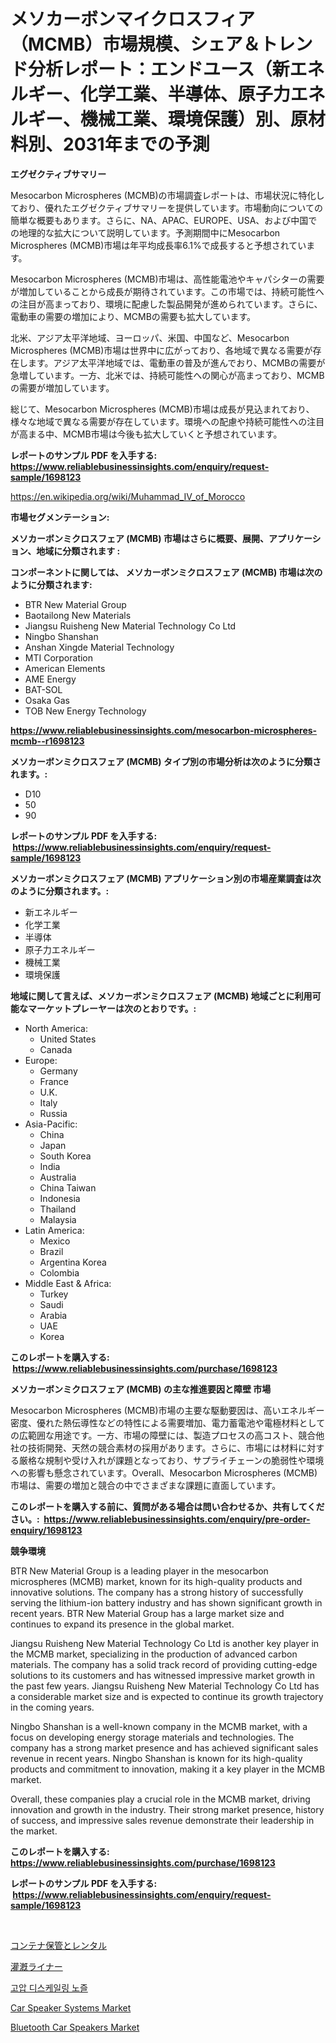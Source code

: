 <p><h1>メソカーボンマイクロスフィア（MCMB）市場規模、シェア＆トレンド分析レポート：エンドユース（新エネルギー、化学工業、半導体、原子力エネルギー、機械工業、環境保護）別、原材料別、2031年までの予測</h1></p><p><strong>エグゼクティブサマリー</strong></p>
<p><p>Mesocarbon Microspheres (MCMB)の市場調査レポートは、市場状況に特化しており、優れたエグゼクティブサマリーを提供しています。市場動向についての簡単な概要もあります。さらに、NA、APAC、EUROPE、USA、および中国での地理的な拡大について説明しています。予測期間中にMesocarbon Microspheres (MCMB)市場は年平均成長率6.1%で成長すると予想されています。</p><p>Mesocarbon Microspheres (MCMB)市場は、高性能電池やキャパシターの需要が増加していることから成長が期待されています。この市場では、持続可能性への注目が高まっており、環境に配慮した製品開発が進められています。さらに、電動車の需要の増加により、MCMBの需要も拡大しています。</p><p>北米、アジア太平洋地域、ヨーロッパ、米国、中国など、Mesocarbon Microspheres (MCMB)市場は世界中に広がっており、各地域で異なる需要が存在します。アジア太平洋地域では、電動車の普及が進んでおり、MCMBの需要が急増しています。一方、北米では、持続可能性への関心が高まっており、MCMBの需要が増加しています。</p><p>総じて、Mesocarbon Microspheres (MCMB)市場は成長が見込まれており、様々な地域で異なる需要が存在しています。環境への配慮や持続可能性への注目が高まる中、MCMB市場は今後も拡大していくと予想されています。</p></p>
<p><strong>レポートのサンプル PDF を入手する: <a href="https://www.reliablebusinessinsights.com/enquiry/request-sample/1698123">https://www.reliablebusinessinsights.com/enquiry/request-sample/1698123</a></strong></p>
<p><a href="https://en.wikipedia.org/wiki/Muhammad_IV_of_Morocco">https://en.wikipedia.org/wiki/Muhammad_IV_of_Morocco</a></p>
<p><strong>市場セグメンテーション:</strong></p>
<p><strong> メソカーボンミクロスフェア (MCMB) 市場はさらに概要、展開、アプリケーション、地域に分類されます :</strong></p>
<p><strong>コンポーネントに関しては、 メソカーボンミクロスフェア (MCMB) 市場は次のように分類されます: &nbsp;</strong></p>
<p><ul><li>BTR New Material Group</li><li>Baotailong New Materials</li><li>Jiangsu Ruisheng New Material Technology Co Ltd</li><li>Ningbo Shanshan</li><li>Anshan Xingde Material Technology</li><li>MTI Corporation</li><li>American Elements</li><li>AME Energy</li><li>BAT-SOL</li><li>Osaka Gas</li><li>TOB New Energy Technology</li></ul></p>
<p><strong><a href="https://www.reliablebusinessinsights.com/mesocarbon-microspheres-mcmb--r1698123">https://www.reliablebusinessinsights.com/mesocarbon-microspheres-mcmb--r1698123</a></strong></p>
<p><strong> メソカーボンミクロスフェア (MCMB) タイプ別の市場分析は次のように分類されます。:</strong></p>
<p><ul><li>D10</li><li>50</li><li>90</li></ul></p>
<p><strong>レポートのサンプル PDF を入手する: &nbsp;<a href="https://www.reliablebusinessinsights.com/enquiry/request-sample/1698123">https://www.reliablebusinessinsights.com/enquiry/request-sample/1698123</a></strong></p>
<p><strong> メソカーボンミクロスフェア (MCMB) アプリケーション別の市場産業調査は次のように分類されます。:</strong></p>
<p><ul><li>新エネルギー</li><li>化学工業</li><li>半導体</li><li>原子力エネルギー</li><li>機械工業</li><li>環境保護</li></ul></p>
<p><strong>地域に関して言えば、メソカーボンミクロスフェア (MCMB) 地域ごとに利用可能なマーケットプレーヤーは次のとおりです。:</strong></p>
<p><ul>
    <li>
        North America:
        <ul>
            <li>United States</li>
            <li>Canada</li>
        </ul>
    </li>
    <li>
        Europe:
        <ul>
            <li>Germany</li>
            <li>France</li>
            <li>U.K.</li>
            <li>Italy</li>
            <li>Russia</li>
        </ul>
    </li>
    <li>
        Asia-Pacific:
        <ul>
            <li>China</li>
            <li>Japan</li>
            <li>South Korea</li>
            <li>India</li>
            <li>Australia</li>
            <li>China Taiwan</li>
            <li>Indonesia</li>
            <li>Thailand</li>
            <li>Malaysia</li>
        </ul>
    </li>
    <li>
        Latin America:
        <ul>
            <li>Mexico</li>
            <li>Brazil</li>
            <li>Argentina Korea</li>
            <li>Colombia</li>
        </ul>
    </li>
    <li>
        Middle East & Africa:
        <ul>
            <li>Turkey</li>
            <li>Saudi</li>
            <li>Arabia</li>
            <li>UAE</li>
            <li>Korea</li>
        </ul>
    </li>
    </ul></p>
<p><strong>このレポートを購入する: &nbsp;<a href="https://www.reliablebusinessinsights.com/purchase/1698123">https://www.reliablebusinessinsights.com/purchase/1698123</a></strong></p>
<p><strong>メソカーボンミクロスフェア (MCMB) の主な推進要因と障壁 市場</strong></p>
<p><p>Mesocarbon Microspheres (MCMB)市場の主要な駆動要因は、高いエネルギー密度、優れた熱伝導性などの特性による需要増加、電力蓄電池や電極材料としての広範囲な用途です。一方、市場の障壁には、製造プロセスの高コスト、競合他社の技術開発、天然の競合素材の採用があります。さらに、市場には材料に対する厳格な規制や受け入れが課題となっており、サプライチェーンの脆弱性や環境への影響も懸念されています。Overall、Mesocarbon Microspheres (MCMB)市場は、需要の増加と競合の中でさまざまな課題に直面しています。</p></p>
<p><strong>このレポートを購入する前に、質問がある場合は問い合わせるか、共有してください。:&nbsp; <a href="https://www.reliablebusinessinsights.com/enquiry/pre-order-enquiry/1698123">https://www.reliablebusinessinsights.com/enquiry/pre-order-enquiry/1698123</a></strong></p>
<p><strong>競争環境</strong></p>
<p><p>BTR New Material Group is a leading player in the mesocarbon microspheres (MCMB) market, known for its high-quality products and innovative solutions. The company has a strong history of successfully serving the lithium-ion battery industry and has shown significant growth in recent years. BTR New Material Group has a large market size and continues to expand its presence in the global market.</p><p>Jiangsu Ruisheng New Material Technology Co Ltd is another key player in the MCMB market, specializing in the production of advanced carbon materials. The company has a solid track record of providing cutting-edge solutions to its customers and has witnessed impressive market growth in the past few years. Jiangsu Ruisheng New Material Technology Co Ltd has a considerable market size and is expected to continue its growth trajectory in the coming years.</p><p>Ningbo Shanshan is a well-known company in the MCMB market, with a focus on developing energy storage materials and technologies. The company has a strong market presence and has achieved significant sales revenue in recent years. Ningbo Shanshan is known for its high-quality products and commitment to innovation, making it a key player in the MCMB market.</p><p>Overall, these companies play a crucial role in the MCMB market, driving innovation and growth in the industry. Their strong market presence, history of success, and impressive sales revenue demonstrate their leadership in the market.</p></p>
<p><strong>このレポートを購入する: &nbsp; <a href="https://www.reliablebusinessinsights.com/purchase/1698123">https://www.reliablebusinessinsights.com/purchase/1698123</a></strong></p>
<p><strong>レポートのサンプル PDF を入手する: &nbsp;<a href="https://www.reliablebusinessinsights.com/enquiry/request-sample/1698123">https://www.reliablebusinessinsights.com/enquiry/request-sample/1698123</a></strong><strong></strong></p>
<p>&nbsp;</p>
<p><p><a href="https://medium.com/@ofpaqrof92/%E3%82%B3%E3%83%B3%E3%83%86%E3%83%8A%E4%BF%9D%E7%AE%A1%E3%81%8A%E3%82%88%E3%81%B3%E3%83%AC%E3%83%B3%E3%82%BF%E3%83%AB%E5%B8%82%E5%A0%B4%E3%81%AE%E8%A6%8F%E6%A8%A1%E3%81%AF-%E5%B9%B4%E9%96%93%E6%88%90%E9%95%B7%E7%8E%87-%E3%81%A7%E6%88%90%E9%95%B7%E3%81%97%E3%81%A6%E3%81%8A%E3%82%8A-%E3%81%93%E3%81%AE%E3%83%AC%E3%83%9D%E3%83%BC%E3%83%88%E3%81%A7%E3%81%AF%E5%B8%82%E5%A0%B4%E3%82%BB%E3%82%B0%E3%83%A1%E3%83%B3%E3%83%86%E3%83%BC%E3%82%B7%E3%83%A7%E3%83%B3-%E6%88%90%E9%95%B7-%E3%81%8A%E3%82%88%E3%81%B32024%E5%B9%B4%E3%81%8B%E3%82%892031%E5%B9%B4%E3%81%BE%E3%81%A7%E3%81%AE%E4%BA%88%E6%B8%AC%E3%81%AB%E9%96%A2%E3%81%99%E3%82%8B%E5%88%86%E6%9E%90%E3%81%8C%E3%82%AB%E3%83%90%E3%83%BC%E3%81%95%E3%82%8C%E3%81%A6%E3%81%84%E3%81%BE%E3%81%99-5df048b7fa2a">コンテナ保管とレンタル</a></p><p><a href="https://github.com/zjkmgcs938405/Market-Research-Report-List-2/blob/main/8981215149286.md">灌漑ライナー</a></p><p><a href="https://github.com/rcabello548/Market-Research-Report-List-1/blob/main/3446564159023.md">고압 디스케일링 노즐</a></p><p><a href="https://github.com/lsapaaep8/Market-Research-Report-List-1/blob/main/car-speaker-systems-market.md">Car Speaker Systems Market</a></p><p><a href="https://github.com/qrkceaah30/Market-Research-Report-List-1/blob/main/bluetooth-car-speakers-market.md">Bluetooth Car Speakers Market</a></p></p>